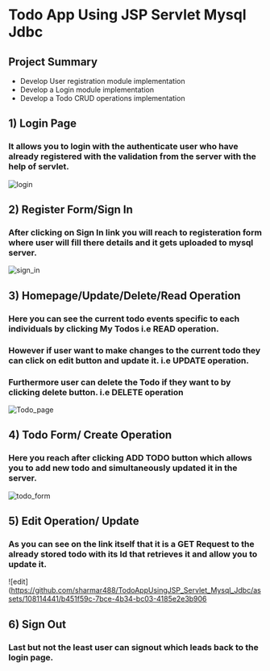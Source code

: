# Todo App Using JSP Servlet Mysql Jdbc

## Project Summary
- Develop User registration module implementation
- Develop a Login module implementation
- Develop a Todo CRUD operations implementation

## 1) Login Page
### It allows you to login with the authenticate user who have already registered with the validation from the server with the help of servlet.
![login](https://github.com/sharmar488/TodoAppUsingJSP_Servlet_Mysql_Jdbc/assets/108114441/98039836-90c5-4781-ae9f-d23e4ceb6e49)

## 2) Register Form/Sign In
### After clicking on Sign In link you will reach to registeration form where user will fill there details and it gets uploaded to mysql server.
![sign_in](https://github.com/sharmar488/TodoAppUsingJSP_Servlet_Mysql_Jdbc/assets/108114441/257ce716-3e20-4c37-ab68-53d1891177fd)

## 3) Homepage/Update/Delete/Read Operation
### Here you can see the current todo events specific to each individuals by clicking My Todos i.e READ operation.
### However if user want to make changes to the current todo they can click on edit button and update it. i.e UPDATE operation.
### Furthermore user can delete the Todo if they want to by clicking delete button. i.e DELETE operation
![Todo_page](https://github.com/sharmar488/TodoAppUsingJSP_Servlet_Mysql_Jdbc/assets/108114441/02ca8c57-d88d-4808-b848-4d467660bcc7)

## 4) Todo Form/ Create Operation
### Here you reach after clicking ADD TODO button which allows you to add new todo and simultaneously updated it in the server.
![todo_form](https://github.com/sharmar488/TodoAppUsingJSP_Servlet_Mysql_Jdbc/assets/108114441/30cb66d9-be11-4f29-bc57-3765ea9f4018)

## 5) Edit Operation/ Update
### As you can see on the link itself that it is a GET Request to the already stored todo with its Id that retrieves it and allow you to update it. 
![edit](https://github.com/sharmar488/TodoAppUsingJSP_Servlet_Mysql_Jdbc/assets/108114441/b451f59c-7bce-4b34-bc03-4185e2e3b906

## 6) Sign Out
### Last but not the least user can signout which leads back to the login page.

